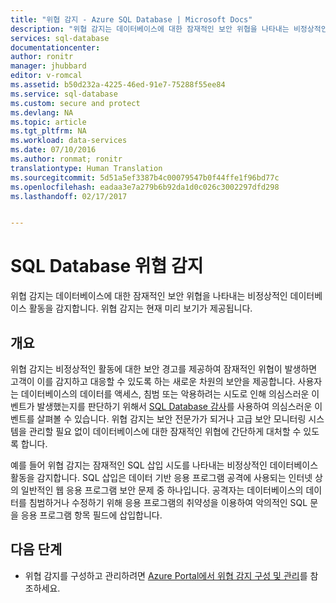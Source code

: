 ```yaml
---
title: "위협 감지 - Azure SQL Database | Microsoft Docs"
description: "위협 감지는 데이터베이스에 대한 잠재적인 보안 위협을 나타내는 비정상적인 데이터베이스 활동을 감지합니다."
services: sql-database
documentationcenter: 
author: ronitr
manager: jhubbard
editor: v-romcal
ms.assetid: b50d232a-4225-46ed-91e7-75288f55ee84
ms.service: sql-database
ms.custom: secure and protect
ms.devlang: NA
ms.topic: article
ms.tgt_pltfrm: NA
ms.workload: data-services
ms.date: 07/10/2016
ms.author: ronmat; ronitr
translationtype: Human Translation
ms.sourcegitcommit: 5d51a5ef3387b4c00079547b0f44ffe1f96bd77c
ms.openlocfilehash: eadaa3e7a279b6b92da1d0c026c3002297dfd298
ms.lasthandoff: 02/17/2017


---
```

# <a name="sql-database-threat-detection"></a>SQL Database 위협 감지

위협 감지는 데이터베이스에 대한 잠재적인 보안 위협을 나타내는 비정상적인 데이터베이스 활동을 감지합니다.  위협 감지는 현재 미리 보기가 제공됩니다.

## <a name="overview"></a>개요

위협 감지는 비정상적인 활동에 대한 보안 경고를 제공하여 잠재적인 위협이 발생하면 고객이 이를 감지하고 대응할 수 있도록 하는 새로운 차원의 보안을 제공합니다.  사용자는 데이터베이스의 데이터를 액세스, 침범 또는 악용하려는 시도로 인해 의심스러운 이벤트가 발생했는지를 판단하기 위해서 [SQL Database 감사](sql-database-auditing.md)를 사용하여 의심스러운 이벤트를 살펴볼 수 있습니다.
위협 감지는 보안 전문가가 되거나 고급 보안 모니터링 시스템을 관리할 필요 없이 데이터베이스에 대한 잠재적인 위협에 간단하게 대처할 수 있도록 합니다.

예를 들어 위협 감지는 잠재적인 SQL 삽입 시도를 나타내는 비정상적인 데이터베이스 활동을 감지합니다. SQL 삽입은 데이터 기반 응용 프로그램 공격에 사용되는 인터넷 상의 일반적인 웹 응용 프로그램 보안 문제 중 하나입니다. 공격자는 데이터베이스의 데이터를 침범하거나 수정하기 위해 응용 프로그램의 취약성을 이용하여 악의적인 SQL 문을 응용 프로그램 항목 필드에 삽입합니다.

## <a name="next-steps"></a>다음 단계

* 위협 감지를 구성하고 관리하려면 [Azure Portal에서 위협 감지 구성 및 관리](sql-database-threat-detection-portal.md)를 참조하세요.

